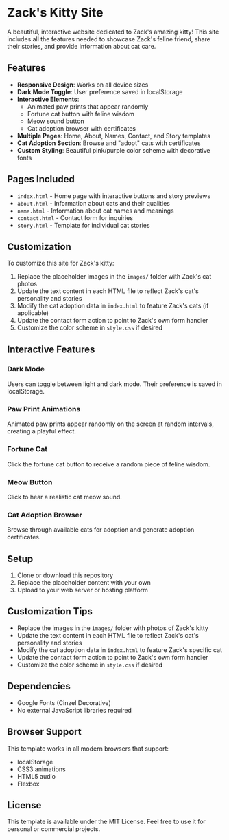 # Zack's Kitty Site

A beautiful, interactive website dedicated to Zack's amazing kitty! This site includes all the features needed to showcase Zack's feline friend, share their stories, and provide information about cat care.

## Features

- **Responsive Design**: Works on all device sizes
- **Dark Mode Toggle**: User preference saved in localStorage
- **Interactive Elements**:
  - Animated paw prints that appear randomly
  - Fortune cat button with feline wisdom
  - Meow sound button
  - Cat adoption browser with certificates
- **Multiple Pages**: Home, About, Names, Contact, and Story templates
- **Cat Adoption Section**: Browse and "adopt" cats with certificates
- **Custom Styling**: Beautiful pink/purple color scheme with decorative fonts

## Pages Included

- `index.html` - Home page with interactive buttons and story previews
- `about.html` - Information about cats and their qualities
- `name.html` - Information about cat names and meanings
- `contact.html` - Contact form for inquiries
- `story.html` - Template for individual cat stories

## Customization

To customize this site for Zack's kitty:

1. Replace the placeholder images in the `images/` folder with Zack's cat photos
2. Update the text content in each HTML file to reflect Zack's cat's personality and stories
3. Modify the cat adoption data in `index.html` to feature Zack's cats (if applicable)
4. Update the contact form action to point to Zack's own form handler
5. Customize the color scheme in `style.css` if desired

## Interactive Features

### Dark Mode
Users can toggle between light and dark mode. Their preference is saved in localStorage.

### Paw Print Animations
Animated paw prints appear randomly on the screen at random intervals, creating a playful effect.

### Fortune Cat
Click the fortune cat button to receive a random piece of feline wisdom.

### Meow Button
Click to hear a realistic cat meow sound.

### Cat Adoption Browser
Browse through available cats for adoption and generate adoption certificates.

## Setup

1. Clone or download this repository
2. Replace the placeholder content with your own
3. Upload to your web server or hosting platform

## Customization Tips

- Replace the images in the `images/` folder with photos of Zack's kitty
- Update the text content in each HTML file to reflect Zack's cat's personality and stories
- Modify the cat adoption data in `index.html` to feature Zack's specific cat
- Update the contact form action to point to Zack's own form handler
- Customize the color scheme in `style.css` if desired

## Dependencies

- Google Fonts (Cinzel Decorative)
- No external JavaScript libraries required

## Browser Support

This template works in all modern browsers that support:
- localStorage
- CSS3 animations
- HTML5 audio
- Flexbox

## License

This template is available under the MIT License. Feel free to use it for personal or commercial projects.